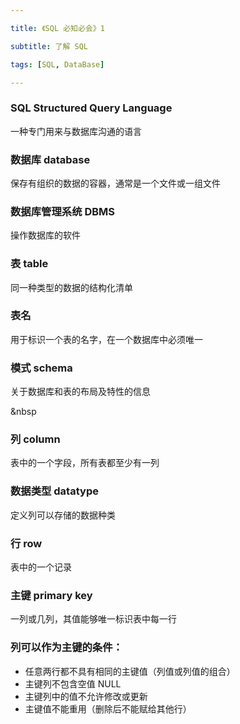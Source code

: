 ```yaml
---

title: 《SQL 必知必会》1

subtitle: 了解 SQL

tags: [SQL, DataBase]

---
```


### SQL Structured Query Language
一种专门用来与数据库沟通的语言

### 数据库 database
保存有组织的数据的容器，通常是一个文件或一组文件

### 数据库管理系统 DBMS
操作数据库的软件

### 表 table
同一种类型的数据的结构化清单

### 表名
用于标识一个表的名字，在一个数据库中必须唯一

### 模式 schema
关于数据库和表的布局及特性的信息

&nbsp

### 列 column
表中的一个字段，所有表都至少有一列

### 数据类型 datatype
定义列可以存储的数据种类

### 行 row
表中的一个记录

### 主键 primary key
一列或几列，其值能够唯一标识表中每一行

### 列可以作为主键的条件：
- 任意两行都不具有相同的主键值（列值或列值的组合）
- 主键列不包含空值 NULL
- 主键列中的值不允许修改或更新
- 主键值不能重用（删除后不能赋给其他行）
